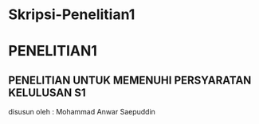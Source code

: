 # Skripsi-Penelitian1

# PENELITIAN1
## PENELITIAN UNTUK MEMENUHI PERSYARATAN KELULUSAN S1
disusun oleh  : Mohammad Anwar Saepuddin
